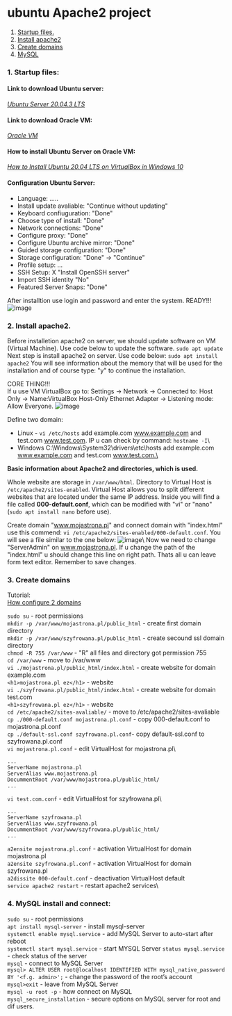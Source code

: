 # ubuntu Apache2 project
 1. [Startup files.](#start)
 2. [Install apache2](#install)
 3. [Create domains](#create)
 4. [MySQL](#mysql)


### 1. Startup files: <a name="start"></a>

#### Link to download Ubuntu server: 
*[Ubuntu Server 20.04.3 LTS](https://ubuntu.com/download/server)* 

#### Link to download Oracle VM: 
*[Oracle VM](https://www.virtualbox.org/wiki/Downloads)*

#### How to install Ubuntu Server on Oracle VM:
*[How to Install Ubuntu 20.04 LTS on VirtualBox in Windows 10](https://www.youtube.com/watch?v=x5MhydijWmc)*

#### Configuration Ubuntu Server:

- Language: .....
- Install update avaliable: "Continue without updating"
- Keyboard confiuguration: "Done"
- Choose type of install: "Done"
- Network connections: "Done"
- Configure proxy: "Done"
- Configure Ubuntu archive mirror: "Done"
- Guided storage configuration: "Done"
- Storage configuration: "Done" -> "Continue"
- Profile setup: ...
- SSH Setup: X "Install OpenSSH server"
- Import SSH identity "No"
- Featured Server Snaps: "Done"

After installtion use login and password and enter the system. READY!!!
![image](https://github.com/BeNNeTTcik/ubuntu/assets/42866234/ca14b95c-8087-41d0-82fa-c63f393fd292)

### 2. Install apache2. <a name="install"></a>
Before installetion apache2 on server, we should update software on VM (Virtual Machine). Use code below to update the software.
```sudo apt update```
Next step is install apache2 on server. Use code below:
```sudo apt install apache2```
You will see information about the memory that will be used for the installation and of course type: "y" to continue the installation.

CORE THING!!!\
If u use VM VirtualBox go to:
Settings -> Network -> Connected to: Host Only -> Name:VirtualBox Host-Only Ethernet Adapter -> Listening mode: Allow Everyone.
![image](https://github.com/BeNNeTTcik/ubuntu_apache/assets/42866234/4d05faa0-8aee-4dd7-9cc6-d3fbcb649f49)

Define two domain: 
 - Linux - ```vi /etc/hosts``` add <IP> example.com www.example.com and <IP> test.com www.test.com. IP u can check by command: ```hostname -I```\
 - Windows C:\Windows\System32\drivers\etc\hosts add <IP> example.com www.example.com and <IP> test.com www.test.com.\

**Basic information about Apache2 and directories, which is used.**

Whole website are storage in ```/var/www/html```. Directory to Virtual Host is ```/etc/apache2/sites-enabled```. Virtual Host allows you to split different websites that are located under the same IP address. Inside you will find a file called **000-default.conf**, which can be modified with "vi" or "nano" (```sudo apt install nano``` before use).

Create domain "www.mojastrona.pl" and connect domain with "index.html" use this commend: ```vi /etc/apache2/sites-enabled/000-default.conf```. You will see a file similar to the one below:
![image](https://github.com/BeNNeTTcik/ubuntu_apache/assets/42866234/c6c34685-f3d1-4704-94d1-a989077ecb2f)\ 
Now we need to change "ServerAdmin" on www.mojastrona.pl. If u change the path of the "index.html" u should change this line on right path. Thats all u can leave form text editor. Remember to save changes.

### 3. Create domains <a name="create"></a>

Tutorial:\
[How configure 2 domains](https://www.youtube.com/watch?v=IH9MmUQiOI4)

```sudo su``` - root permissions\
```mkdir -p /var/www/mojastrona.pl/public_html``` - create first domain directory\
```mkdir -p /var/www/szyfrowana.pl/public_html``` - create secound ssl domain directory\
```chmod -R 755 /var/www``` - "R" all files and directory got permission 755\
```cd /var/www``` - move to /var/www\
```vi ./mojastrona.pl/public_html/index.html``` - create website for domain example.com\
```<h1>mojastrona.pl ez</h1>``` - website\
```vi ./szyfrowana.pl/public_html/index.html```  - create website for domain test.com\
```<h1>szyfrowana.pl ez</h1>``` - website\
```cd /etc/apache2/sites-avaliable/``` - move to /etc/apache2/sites-avaliable\
```cp ./000-default.conf mojastrona.pl.conf``` - copy 000-default.conf to mojastrona.pl.conf\
```cp ./default-ssl.conf szyfrowana.pl.conf```- copy default-ssl.conf to szyfrowana.pl.conf\
```vi mojastrona.pl.conf``` - edit VirtualHost for mojastrona.pl\
```
...
ServerName mojastrona.pl
ServerAlias www.mojastrona.pl
DocummentRoot /var/www/mojastrona.pl/public_html/
...
```
```vi test.com.conf``` - edit VirtualHost for szyfrowana.pl\
```
...
ServerName szyfrowana.pl
ServerAlias www.szyfrowana.pl
DocummentRoot /var/www/szyfrowana.pl/public_html/
...
```
```a2ensite mojastrona.pl.conf``` - activation VirtualHost for domain mojastrona.pl\
```a2ensite szyfrowana.pl.conf``` - activation VirtualHost for domain szyfrowana.pl\
```a2dissite 000-default.conf``` - deactivation VirtualHost default\
```service apache2 restart``` - restart apache2 services\

### 4. MySQL install and connect: <a name="mysql"></a>

```sudo su``` - root permissions\
```apt install mysql-server``` - install mysql-server\
```systemctl enable mysql.service``` - add MySQL Server to auto-start after reboot\
```systemctl start mysql.service``` - start MYSQL Server
```status mysql.service``` - check status of the server\
```mysql``` - connect to MySQL Server\
```mysql> ALTER USER root@localhost IDENTIFIED WITH mysql_native_password BY '<f.g. admin>';``` - change the password of the root’s account\
```mysql>exit``` - leave from MySQL Server\
```mysql -u root -p``` - how connect on MySQL\
```mysql_secure_installation``` - secure options on MySQL server for root and dif users.
